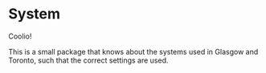 # System

Coolio!

This is a small package that knows about the systems used in Glasgow and Toronto, such that the correct settings are used.
